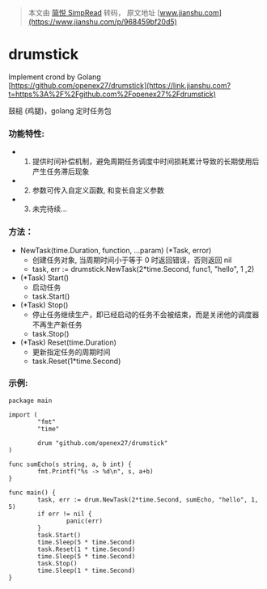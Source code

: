 > 本文由 [简悦 SimpRead](http://ksria.com/simpread/) 转码， 原文地址 [www.jianshu.com](https://www.jianshu.com/p/968459bf20d5)

drumstick
=========

Implement crond by Golang  
[https://github.com/openex27/drumstick](https://link.jianshu.com?t=https%3A%2F%2Fgithub.com%2Fopenex27%2Fdrumstick)

鼓槌 (鸡腿)，golang 定时任务包

### 功能特性:

*   1. 提供时间补偿机制，避免周期任务调度中时间损耗累计导致的长期使用后产生任务滞后现象
*   2. 参数可传入自定义函数, 和变长自定义参数
*   3. 未完待续...

### 方法：

*   NewTask(time.Duration, function, ...param) (*Task, error)
    *   创建任务对象, 当周期时间小于等于 0 时返回错误，否则返回 nil
    *   task, err := drumstick.NewTask(2*time.Second, func1, "hello", 1 ,2)
*   (*Task) Start()
    *   启动任务
    *   task.Start()
*   (*Task) Stop()
    *   停止任务继续生产，即已经启动的任务不会被结束，而是关闭他的调度器不再生产新任务
    *   task.Stop()
*   (*Task) Reset(time.Duration)
    *   更新指定任务的周期时间
    *   task.Reset(1*time.Second)

### 示例:

```
package main

import (
        "fmt"
        "time"

        drum "github.com/openex27/drumstick"
)

func sumEcho(s string, a, b int) {
        fmt.Printf("%s -> %d\n", s, a+b)
}

func main() {
        task, err := drum.NewTask(2*time.Second, sumEcho, "hello", 1, 5)
        if err != nil {
                panic(err)
        }
        task.Start()
        time.Sleep(5 * time.Second)
        task.Reset(1 * time.Second)
        time.Sleep(5 * time.Second)
        task.Stop()
        time.Sleep(1 * time.Second)
}


```